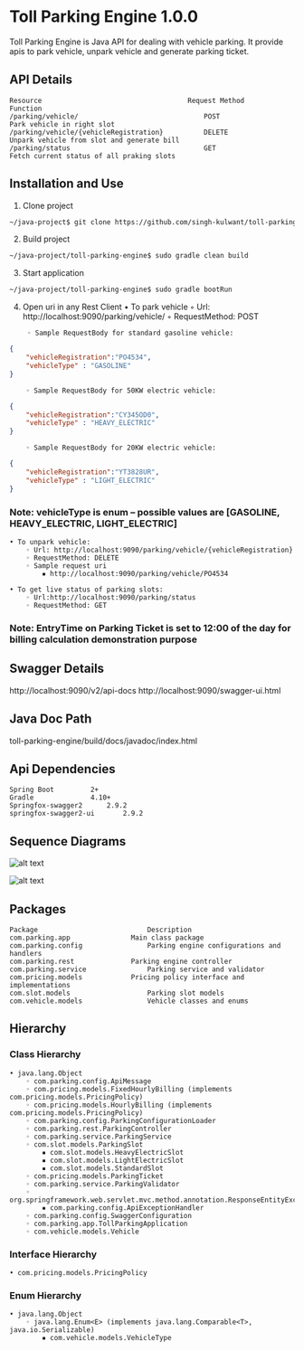# Toll Parking Engine 1.0.0

Toll Parking Engine is Java API for dealing with vehicle parking. It provide apis to park vehicle, unpark vehicle and generate parking ticket. 


## API Details
```
Resource                                  	Request Method          Function
/parking/vehicle/                             	POST                    Park vehicle in right slot
/parking/vehicle/{vehicleRegistration}        	DELETE                  Unpark vehicle from slot and generate bill
/parking/status                               	GET                     Fetch current status of all praking slots
```

## Installation and Use

1. Clone project
```bash
~/java-project$ git clone https://github.com/singh-kulwant/toll-parking-engine.git
```
2. Build project
```bash
~/java-project/toll-parking-engine$ sudo gradle clean build
```
3. Start application
```bash
~/java-project/toll-parking-engine$ sudo gradle bootRun
```
4. Open uri in any Rest Client
    • To park vehicle
        ◦ Url: http://localhost:9090/parking/vehicle/
        ◦ RequestMethod: POST
	
        ◦ Sample RequestBody for standard gasoline vehicle: 

```json
{
	"vehicleRegistration":"PO4534",
	"vehicleType" : "GASOLINE"
}
```
      
        ◦ Sample RequestBody for 50KW electric vehicle:
```json
{
	"vehicleRegistration":"CY345OD0",
	"vehicleType" : "HEAVY_ELECTRIC"
}
```      
        ◦ Sample RequestBody for 20KW electric vehicle: 
```json
{
	"vehicleRegistration":"YT3828UR",
	"vehicleType" : "LIGHT_ELECTRIC"
}
```
### Note: vehicleType is enum – possible values are [GASOLINE, HEAVY_ELECTRIC, LIGHT_ELECTRIC]
    • To unpark vehicle:
        ◦ Url: http://localhost:9090/parking/vehicle/{vehicleRegistration}
        ◦ RequestMethod: DELETE
        ◦ Sample request uri
            ▪ http://localhost:9090/parking/vehicle/PO4534
	    
    • To get live status of parking slots:
        ◦ Url:http://localhost:9090/parking/status
        ◦ RequestMethod: GET
### Note: EntryTime on Parking Ticket is set to 12:00 of the day for billing calculation demonstration purpose 


## Swagger Details
http://localhost:9090/v2/api-docs
http://localhost:9090/swagger-ui.html

## Java Doc Path
toll-parking-engine/build/docs/javadoc/index.html

## Api Dependencies

```
Spring Boot			2+
Gradle 				4.10+
Springfox-swagger2		2.9.2
springfox-swagger2-ui		2.9.2
```

## Sequence Diagrams

![alt text](https://github.com/singh-kulwant/toll-parking-engine/blob/master/Vehicle-Park-Sequence-Diagram.png)

![alt text](https://github.com/singh-kulwant/toll-parking-engine/blob/master/Vehicle-Unpark-Sequence-Diagram.png)


## Packages

```
Package                           Description
com.parking.app 	          Main class package
com.parking.config                Parking engine configurations and handlers
com.parking.rest 	          Parking engine controller
com.parking.service               Parking service and validator
com.pricing.models 	          Pricing policy interface and implementations
com.slot.models                   Parking slot models
com.vehicle.models                Vehicle classes and enums
```


## Hierarchy
### Class Hierarchy
    • java.lang.Object
        ◦ com.parking.config.ApiMessage
        ◦ com.pricing.models.FixedHourlyBilling (implements com.pricing.models.PricingPolicy)
        ◦ com.pricing.models.HourlyBilling (implements com.pricing.models.PricingPolicy)
        ◦ com.parking.config.ParkingConfigurationLoader
        ◦ com.parking.rest.ParkingController
        ◦ com.parking.service.ParkingService
        ◦ com.slot.models.ParkingSlot
            ▪ com.slot.models.HeavyElectricSlot
            ▪ com.slot.models.LightElectricSlot
            ▪ com.slot.models.StandardSlot
        ◦ com.pricing.models.ParkingTicket
        ◦ com.parking.service.ParkingValidator
        ◦ org.springframework.web.servlet.mvc.method.annotation.ResponseEntityExceptionHandler
            ▪ com.parking.config.ApiExceptionHandler
        ◦ com.parking.config.SwaggerConfiguration
        ◦ com.parking.app.TollParkingApplication
        ◦ com.vehicle.models.Vehicle

### Interface Hierarchy
    • com.pricing.models.PricingPolicy
### Enum Hierarchy
    • java.lang.Object
        ◦ java.lang.Enum<E> (implements java.lang.Comparable<T>, java.io.Serializable)
            ▪ com.vehicle.models.VehicleType

